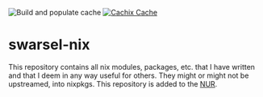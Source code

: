 
![Build and populate cache](https://github.com/Swarsel/swarsel-nix/workflows/Build%20and%20populate%20cache/badge.svg) [![Cachix Cache](https://img.shields.io/badge/cachix-swarsel-blue.svg)](https://swarsel.cachix.org)
# swarsel-nix

This repository contains all nix modules, packages, etc. that I have written and that I deem in any way useful for others. They might or might not be upstreamed, into nixpkgs. This repository is added to the [NUR](https://github.com/nix-community/NUR).
